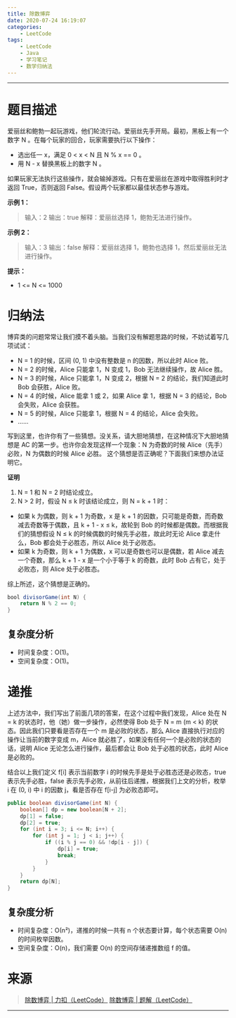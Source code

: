 ```yaml
---
title: 除数博弈
date: 2020-07-24 16:19:07
categories:
    - LeetCode
tags:
    - LeetCode
    - Java
    - 学习笔记
    - 数学归纳法
---
```

---

# 题目描述

爱丽丝和鲍勃一起玩游戏，他们轮流行动。爱丽丝先手开局。最初，黑板上有一个数字 N 。在每个玩家的回合，玩家需要执行以下操作：

* 选出任一 x，满足 0 < x < N 且 N % x == 0 。
* 用 N - x 替换黑板上的数字 N 。

如果玩家无法执行这些操作，就会输掉游戏。只有在爱丽丝在游戏中取得胜利时才返回 True，否则返回 False。假设两个玩家都以最佳状态参与游戏。

**示例 1：**
> 输入：2
> 输出：true
> 解释：爱丽丝选择 1，鲍勃无法进行操作。

**示例 2：**
> 输入：3
> 输出：false
> 解释：爱丽丝选择 1，鲍勃也选择 1，然后爱丽丝无法进行操作。

**提示：**
* 1 <= N <= 1000

<!-- more -->

# 归纳法

博弈类的问题常常让我们摸不着头脑。当我们没有解题思路的时候，不妨试着写几项试试：

* N = 1 的时候，区间 (0, 1) 中没有整数是 n 的因数，所以此时 Alice 败。
* N = 2 的时候，Alice 只能拿 1，N 变成 1，Bob 无法继续操作，故 Alice 胜。
* N = 3 的时候，Alice 只能拿 1，N 变成 2，根据 N = 2 的结论，我们知道此时 Bob 会获胜，Alice 败。
* N = 4 的时候，Alice 能拿 1 或 2，如果 Alice 拿 1，根据 N = 3 的结论，Bob 会失败，Alice 会获胜。
* N = 5 的时候，Alice 只能拿 1，根据 N = 4 的结论，Alice 会失败。
* ......

写到这里，也许你有了一些猜想。没关系，请大胆地猜想，在这种情况下大胆地猜想是 AC 的第一步。也许你会发现这样一个现象：N 为奇数的时候 Alice（先手）必败，N 为偶数的时候 Alice 必胜。 这个猜想是否正确呢？下面我们来想办法证明它。

**证明**
1. N = 1 和 N = 2 时结论成立。
2. N > 2 时，假设 N ≤ k 时该结论成立，则 N = k + 1 时：
  * 如果 k 为偶数，则 k + 1 为奇数，x 是 k + 1 的因数，只可能是奇数，而奇数减去奇数等于偶数，且 k + 1 - x ≤ k，故轮到 Bob 的时候都是偶数。而根据我们的猜想假设 N ≤ k 的时候偶数的时候先手必胜，故此时无论 Alice 拿走什么，Bob 都会处于必胜态，所以 Alice 处于必败态。
  * 如果 k 为奇数，则 k + 1 为偶数，x 可以是奇数也可以是偶数，若 Alice 减去一个奇数，那么 k + 1 - x 是一个小于等于 k 的奇数，此时 Bob 占有它，处于必败态，则 Alice 处于必胜态。

综上所述，这个猜想是正确的。

```java
bool divisorGame(int N) {
    return N % 2 == 0;
}
```

## 复杂度分析

* 时间复杂度：Ο(1)。
* 空间复杂度：O(1)。

# 递推

上述方法中，我们写出了前面几项的答案，在这个过程中我们发现，Alice 处在 N = k 的状态时，他（她）做一步操作，必然使得 Bob 处于 N = m (m < k) 的状态。因此我们只要看是否存在一个 m 是必败的状态，那么 Alice 直接执行对应的操作让当前的数字变成 m，Alice 就必胜了，如果没有任何一个是必败的状态的话，说明 Alice 无论怎么进行操作，最后都会让 Bob 处于必胜的状态，此时 Alice 是必败的。

结合以上我们定义 f[i] 表示当前数字 i 的时候先手是处于必胜态还是必败态，true 表示先手必胜，false 表示先手必败，从前往后递推，根据我们上文的分析，枚举 i 在 (0, i) 中 i 的因数 j，看是否存在 f[i-j] 为必败态即可。

```java
public boolean divisorGame(int N) {
    boolean[] dp = new boolean[N + 2];
    dp[1] = false;
    dp[2] = true;
    for (int i = 3; i <= N; i++) {
        for (int j = 1; j < i; j++) {
            if ((i % j == 0) && !dp[i - j]) {
                dp[i] = true;
                break;
            }
        }
    }
    return dp[N];
}
```

## 复杂度分析

* 时间复杂度：Ο(n²)，递推的时候一共有 n 个状态要计算，每个状态需要 O(n) 的时间枚举因数。
* 空间复杂度：O(n)，我们需要 O(n) 的空间存储递推数组 f 的值。

# 来源

> [除数博弈 | 力扣（LeetCode）][1]
> [除数博弈 | 题解（LeetCode）][2]

---

[1]: https://leetcode-cn.com/problems/divisor-game/ "除数博弈 | 力扣（LeetCode）"
[2]: https://leetcode-cn.com/problems/divisor-game/solution/chu-shu-bo-yi-by-leetcode-solution/ "除数博弈 | 题解（LeetCode）"

